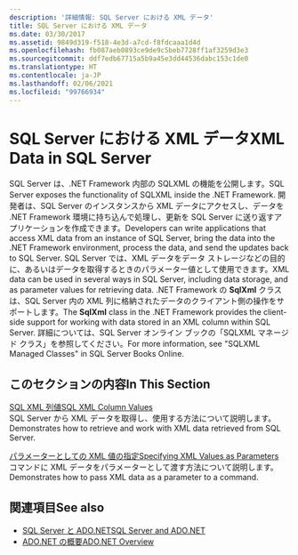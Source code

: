 ```yaml
---
description: '詳細情報: SQL Server における XML データ'
title: SQL Server における XML データ
ms.date: 03/30/2017
ms.assetid: 9849d319-f518-4e3d-a7cd-f8fdcaaa1d4d
ms.openlocfilehash: fb087aeb0893ce9de9c5beb7728ff1af3259d3e3
ms.sourcegitcommit: ddf7edb67715a5b9a45e3dd44536dabc153c1de0
ms.translationtype: HT
ms.contentlocale: ja-JP
ms.lasthandoff: 02/06/2021
ms.locfileid: "99766934"
---
```

# <a name="xml-data-in-sql-server"></a><span data-ttu-id="bc182-103">SQL Server における XML データ</span><span class="sxs-lookup"><span data-stu-id="bc182-103">XML Data in SQL Server</span></span>

<span data-ttu-id="bc182-104">SQL Server は、.NET Framework 内部の SQLXML の機能を公開します。</span><span class="sxs-lookup"><span data-stu-id="bc182-104">SQL Server exposes the functionality of SQLXML inside the .NET Framework.</span></span> <span data-ttu-id="bc182-105">開発者は、SQL Server のインスタンスから XML データにアクセスし、データを .NET Framework 環境に持ち込んで処理し、更新を SQL Server に送り返すアプリケーションを作成できます。</span><span class="sxs-lookup"><span data-stu-id="bc182-105">Developers can write applications that access XML data from an instance of SQL Server, bring the data into the .NET Framework environment, process the data, and send the updates back to SQL Server.</span></span> <span data-ttu-id="bc182-106">SQL Server では、XML データをデータ ストレージなどの目的に、あるいはデータを取得するときのパラメーター値として使用できます。</span><span class="sxs-lookup"><span data-stu-id="bc182-106">XML data can be used in several ways in SQL Server, including data storage, and as parameter values for retrieving data.</span></span> <span data-ttu-id="bc182-107">.NET Framework の **SqlXml** クラスは、SQL Server 内の XML 列に格納されたデータのクライアント側の操作をサポートします。</span><span class="sxs-lookup"><span data-stu-id="bc182-107">The **SqlXml** class in the .NET Framework provides the client-side support for working with data stored in an XML column within SQL Server.</span></span> <span data-ttu-id="bc182-108">詳細については、SQL Server オンライン ブックの「SQLXML マネージド クラス」を参照してください。</span><span class="sxs-lookup"><span data-stu-id="bc182-108">For more information, see "SQLXML Managed Classes" in SQL Server Books Online.</span></span>  
  
## <a name="in-this-section"></a><span data-ttu-id="bc182-109">このセクションの内容</span><span class="sxs-lookup"><span data-stu-id="bc182-109">In This Section</span></span>  

 [<span data-ttu-id="bc182-110">SQL XML 列値</span><span class="sxs-lookup"><span data-stu-id="bc182-110">SQL XML Column Values</span></span>](sql-xml-column-values.md)  
 <span data-ttu-id="bc182-111">SQL Server から XML データを取得し、使用する方法について説明します。</span><span class="sxs-lookup"><span data-stu-id="bc182-111">Demonstrates how to retrieve and work with XML data retrieved from SQL Server.</span></span>  
  
 [<span data-ttu-id="bc182-112">パラメーターとしての XML 値の指定</span><span class="sxs-lookup"><span data-stu-id="bc182-112">Specifying XML Values as Parameters</span></span>](specifying-xml-values-as-parameters.md)  
 <span data-ttu-id="bc182-113">コマンドに XML データをパラメーターとして渡す方法について説明します。</span><span class="sxs-lookup"><span data-stu-id="bc182-113">Demonstrates how to pass XML data as a parameter to a command.</span></span>  
  
## <a name="see-also"></a><span data-ttu-id="bc182-114">関連項目</span><span class="sxs-lookup"><span data-stu-id="bc182-114">See also</span></span>

- [<span data-ttu-id="bc182-115">SQL Server と ADO.NET</span><span class="sxs-lookup"><span data-stu-id="bc182-115">SQL Server and ADO.NET</span></span>](index.md)
- [<span data-ttu-id="bc182-116">ADO.NET の概要</span><span class="sxs-lookup"><span data-stu-id="bc182-116">ADO.NET Overview</span></span>](../ado-net-overview.md)

